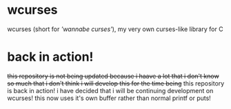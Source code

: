 # wcurses
wcurses (short for *'wannabe curses'*), my very own curses-like library for C

# back in action!
~~this repository is not being updated because i haave a lot that i don't know
so much that i don't think i will develop this for the time being~~
this repository is back in action!
i have decided that i will be continuing development on wcurses!
this now uses it's own buffer rather than normal printf or puts!
